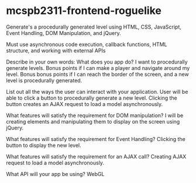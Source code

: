 # mcspb2311-frontend-roguelike
Generate's a procedurally generated level using HTML, CSS, JavaScript, Event Handling, DOM Manipulation, and jQuery.

Must use asynchronous code execution, callback functions, HTML structure, and working with external APIs

Describe in your own words: What does you app do?
I want to procedurally generate levels. Bonus points if I can make a player and navigate around my level. Bonus bonus points if I can reach the border of the screen, and a new level is procedurally generated.

List out all the ways the user can interact with your application.
User will be able to click a button to procedurally generate a new level. Clicking the button creates an AJAX request to load a model asynchronously.

What features will satisfy the requirement for DOM manipulation?
I will be creating elements and manipulating them to display on the screen using jQuery.

What features will satisfy the requirement for Event Handling?
Clicking the button to display the new level.

What features will satisfy the requirement for an AJAX call?
Creating AJAX request to load a model asynchronously.

What API will your app be using?
WebGL
